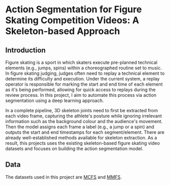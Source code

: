 # Action Segmentation for Figure Skating Competition Videos: A Skeleton-based Approach

## Introduction
Figure skating is a sport in which skaters execute pre-planned technical elements (e.g., jumps, spins) within a choreographed routine set to music. In figure skating judging, judges often need to replay a technical element to determine its difficulty and execution. Under the current system, a replay operator is responsible for marking the start and end time of each element as it's being performed, allowing for quick access to replays during the review process. In this project, I aim to automate this process via action segmentation using a deep learning approach.

In a complete pipeline, 3D skeleton joints need to first be extracted from each video frame, capturing the athlete's posture while ignoring irrelevant information such as the background colour and the audience's movement. Then the model assigns each frame a label (e.g., a jump or a spin) and outputs the start and end timestamps for each segment/element. There are already well-established methods available for skeleton extraction. As a result, this projects uses the existing skeleton-based figure skating video datasets and focuses on building the action segmentation model.

## Data
The datasets used in this project are [MCFS](https://shenglanliu.github.io/mcfs-dataset/) and [MMFS](https://github.com/dingyn-Reno/MMFS/tree/main).
